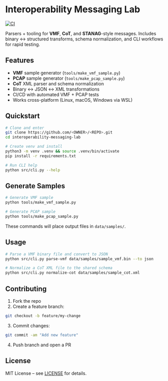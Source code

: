 # Interoperability Messaging Lab

[![CI](https://github.com/<OWNER>/<REPO>/actions/workflows/ci.yml/badge.svg)](https://github.com/<OWNER>/<REPO>/actions/workflows/ci.yml)

Parsers + tooling for **VMF**, **CoT**, and **STANAG**-style messages. Includes binary ↔ structured transforms, schema normalization, and CLI workflows for rapid testing.

## Features
- **VMF** sample generator (`tools/make_vmf_sample.py`)
- **PCAP** sample generator (`tools/make_pcap_sample.py`)
- **CoT** XML parser and schema normalization
- Binary ↔ JSON ↔ XML transformations
- CI/CD with automated VMF + PCAP tests
- Works cross-platform (Linux, macOS, Windows via WSL)

## Quickstart
```bash
# Clone and enter
git clone https://github.com/<OWNER>/<REPO>.git
cd interoperability-messaging-lab

# Create venv and install
python3 -m venv .venv && source .venv/bin/activate
pip install -r requirements.txt

# Run CLI help
python src/cli.py --help
```

## Generate Samples
```bash
# Generate VMF sample
python tools/make_vmf_sample.py

# Generate PCAP sample
python tools/make_pcap_sample.py
```
These commands will place output files in `data/samples/`.

## Usage
```bash
# Parse a VMF binary file and convert to JSON
python src/cli.py parse-vmf data/samples/sample_vmf.bin --to json

# Normalize a CoT XML file to the shared schema
python src/cli.py normalize-cot data/samples/sample_cot.xml
```

## Contributing
1. Fork the repo
2. Create a feature branch:
```bash
git checkout -b feature/my-change
```
3. Commit changes:
```bash
git commit -am "Add new feature"
```
4. Push branch and open a PR

## License
MIT License – see [LICENSE](LICENSE) for details.
